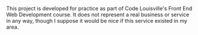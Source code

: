 This project is developed for practice as part of Code Louisville's Front End Web Development course. It does not represent a real business or service in any way, though I suppose it would be nice if this service existed in my area.